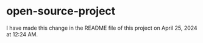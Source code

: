 # open-source-project

I have made this change in the README file of this project on April 25, 2024 at 12:24 AM.